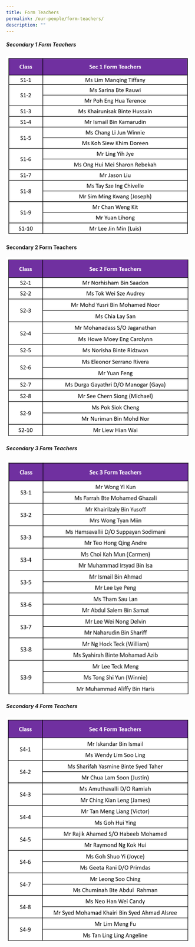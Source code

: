 ```yaml
---
title: Form Teachers
permalink: /our-people/form-teachers/
description: ""
---
```

##### **Secondary 1 Form Teachers**
<img style="width:500px" src="/images/sec%201%20ft%202023%20oct.png">

#### **Secondary 2 Form Teachers**
<img style="width:500px" src="/images/sec%202%20ft%202023%20oct.png">

##### **Secondary 3 Form Teachers**
<img style="width:500px" src="/images/sec%203%20ft%202023%20oct.png">

##### **Secondary 4 Form Teachers**
<img style="width:500px" src="/images/sec%204%20ft%202023%20oct.png">